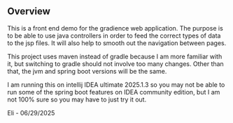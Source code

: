 Overview
----------
This is a front end demo for the gradience web application. The purpose
is to be able to use java controllers in order to feed the correct types of
data to the jsp files. It will also help to smooth out the navigation between pages.

This project uses maven instead of gradle because I am more familiar with it,
but switching to gradle should not involve too many changes. Other than that,
the jvm and spring boot versions will be the same. 

I am running this on intellij IDEA ultimate 2025.1.3 so you may not be able
to run some of the spring boot features on IDEA community edition, but I am not
100% sure so you may have to just try it out. 

Eli - 06/29/2025